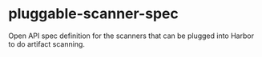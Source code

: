 # pluggable-scanner-spec
Open API spec definition for the scanners that can be plugged into Harbor to do artifact scanning.
